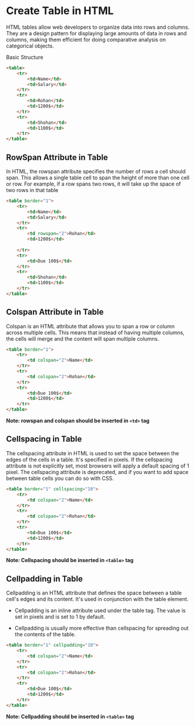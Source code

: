 # Create Table in HTML

HTML tables allow web developers to organize data into rows and columns. They are a design pattern for displaying large amounts of data in rows and columns, making them efficient for doing comparative analysis on categorical objects. 

Basic Structure

```html
<table>
    <tr>
        <td>Name</td>
        <td>Salary</td>
    </tr>
    <tr>
        <td>Rohan</td>
        <td>1200$</td>
    </tr>
    <tr>
        <td>Shohan</td>
        <td>1100$</td>
    </tr>
</table>
```

## RowSpan Attribute in Table

In HTML, the rowspan attribute specifies the number of rows a cell should span. This allows a single table cell to span the height of more than one cell or row. For example, if a row spans two rows, it will take up the space of two rows in that table


```html
<table border="1">
    <tr>
        <td>Name</td>
        <td>Salary</td>
    </tr>
    <tr>
        <td rowspan="2">Rohan</td>
        <td>1200$</td>
        
    </tr>
    <tr>
        <td>Due 100$</td>
    </tr>
    <tr>
        <td>Shohan</td>
        <td>1100$</td>
    </tr>
</table>
```

## Colspan Attribute in Table
Colspan is an HTML attribute that allows you to span a row or column across multiple cells. This means that instead of having multiple columns, the cells will merge and the content will span multiple columns.

```html
<table border="1">
    <tr>
        <td colspan="2">Name</td>
    </tr>
    <tr>
        <td colspan="2">Rohan</td>
    </tr>
    <tr>
        <td>Due 100$</td>
        <td>1200$</td>
    </tr>
</table>
```

**Note: rowspan and colspan should be inserted in `<td>` tag**


## Cellspacing in Table

The cellspacing attribute in HTML is used to set the space between the edges of the cells in a table. It's specified in pixels. 
If the cellspacing attribute is not explicitly set, most browsers will apply a default spacing of 1 pixel. The cellspacing attribute is deprecated, and if you want to add space between table cells you can do so with CSS.

```html
<table border="1" cellspacing="10">
    <tr>
        <td colspan="2">Name</td>
    </tr>
    <tr>
        <td colspan="2">Rohan</td>
    </tr>
    <tr>
        <td>Due 100$</td>
        <td>1200$</td>
    </tr>
</table>
```

**Note: Cellspacing should be inserted in `<table>` tag**

## Cellpadding in Table
Cellpadding is an HTML attribute that defines the space between a table cell's edges and its content. It's used in conjunction with the table element.

* Cellpadding is an inline attribute used under the table tag. The value is set in pixels and is set to 1 by default.

* Cellpadding is usually more effective than cellspacing for spreading out the contents of the table. 


```html
<table border="1" cellpadding="10">
    <tr>
        <td colspan="2">Name</td>
    </tr>
    <tr>
        <td colspan="2">Rohan</td>
    </tr>
    <tr>
        <td>Due 100$</td>
        <td>1200$</td>
    </tr>
</table>
```

**Note: Cellpadding should be inserted in `<table>` tag**
